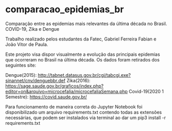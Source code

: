 # comparacao_epidemias_br
Comparação entre as epidemias mais relevantes da última década no Brasil. COVID-19, Zika e Dengue

Trabalho realizado pelos estudantes da Fatec, Gabriel Ferreira Fabian e João Vitor de Paula.


Este projeto visa dispor visualmente a evolução das principais epidemias que ocorreram no Brasil na última década.
Os dados foram retirados dos seguintes site:

Dengue(2015): http://tabnet.datasus.gov.br/cgi/tabcgi.exe?sinannet/cnv/denguebbr.def
Zika(2016): https://sage.saude.gov.br/graficos/index.php?editor=on&arquivo=microcefalia/microcefaliaSemana.php
Covid-19(2020 1 Semestre): https://covid.saude.gov.br/

Para funcionamento de maneira correta do Jupyter Notebook foi disponibilizado um arquivo requirements.txt contendo todas as extensões necessárias, que podem ser instalados via terminal ao dar um pip3 install -r requirements.txt
